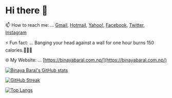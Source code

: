 # Hi there 👋

📫 How to reach me: ... [Gmail](mailto:binaya.baral5@gmail.com), [Hotmail](mailto:binaya.baral5@hotmail.com), [Yahoo!](mailto:binaya.baral5@yahoo.com), [Facebook](https://www.facebook.com/binaya.baral.98), [Twitter](https://twitter.com/binayabaral), [Instagram](https://www.instagram.com/binaya.baral5/)

⚡ Fun fact: ... Banging your head against a wall for one hour burns 150 calories.🤣🤣🤣

🌐 My Website: ... [https://binayabaral.com.np/](https://binayabaral.com.np/)

[![Binaya Baral's GitHub stats](https://github-readme-stats.vercel.app/api?username=binayabaral&show_icons=true&theme=radical&count_private=true)](https://github.com/anuraghazra/github-readme-stats)

[![GitHub Streak](https://github-readme-streak-stats.herokuapp.com/?user=binayabaral&theme=dark)](https://git.io/streak-stats)

[![Top Langs](https://github-readme-stats.vercel.app/api/top-langs/?username=binayabaral&layout=compact)](https://github.com/anuraghazra/github-readme-stats)


<!--
![](https://komarev.com/ghpvc/?username=binayabaral&color=lightgrey)
-->
